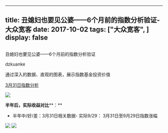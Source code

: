 
---
title:   丑媳妇也要见公婆——6个月前的指数分析验证-大众宽客
date: 2017-10-02
tags: ["大众宽客", ]
display: false
---


## 



丑媳妇也要见公婆——6个月前的指数分析验证




dzkuanke




通过深入的数据、直观的图表，展示指数基金投资价值


[3月31日指数分析](https://mp.weixin.qq.com/s?__biz=MzAwMTc1MDcwNw==&amp;mid=2648271981&amp;idx=1&amp;sn=d300741b0baea5d4c6d57cdf23be2089&amp;chksm=82f92fb1b58ea6a7842444dd69a5c80df30b8220ef76774c2da4ea055a61c889f67ebb3cc3e9&amp;scene=21#wechat_redirect)

<img data-s="300,640" data-type="jpeg" src="https://mmbiz.qpic.cn/mmbiz_jpg/PKw3FQPmhIhxok1b0AW0Uc4j6r4V08O6gIPribGjDzqGk19h9O0OPkNykgpsRbMBvRrraebDFmWl2nNfwEEM0LQ/0?wx_fmt=jpeg" class="" data-ratio="0.528125" data-w="640"/>



**半年后，实际收益对比****：**
- 半年中/好/差：3月31日相关数据- 实际9/29： 3月31日至9月29日指数涨幅
<img data-s="300,640" data-type="png" src="https://mmbiz.qpic.cn/mmbiz_png/PKw3FQPmhIjRVdUDLs5YR1Axqj2CneoeZxzLnbEeibaicgFs2kicvsDuwN6KW8tbR4qvI6qcuol4tVcwL7wv9TFLQ/0?wx_fmt=png" class="" data-ratio="0.38063063063063063" data-w="888"/>



<img data-s="300,640" data-type="png" src="https://mmbiz.qpic.cn/mmbiz_png/PKw3FQPmhIjRVdUDLs5YR1Axqj2Cneoe96VeDria3uMfyhEdiaq8d7zicmR5QZ0j5XmdibiaFkuvmI7J3B1b9CFLialQ/0?wx_fmt=png" class="" data-ratio="0.5349301397205589" data-w="1002"/>










